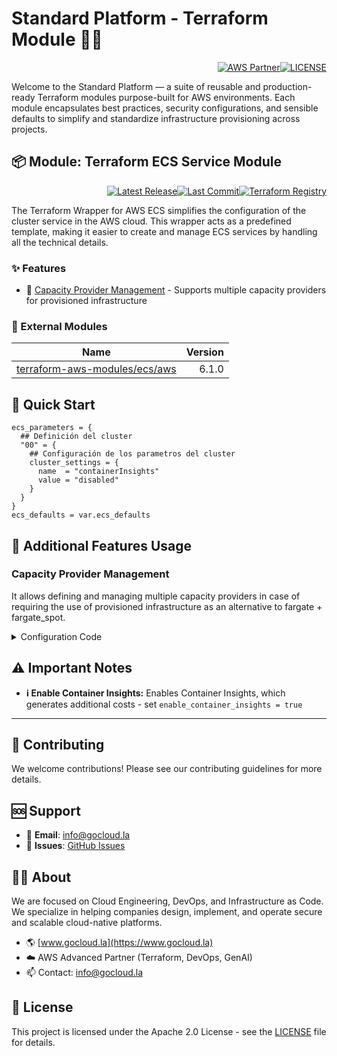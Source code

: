# Standard Platform - Terraform Module 🚀🚀
<p align="right"><a href="https://partners.amazonaws.com/partners/0018a00001hHve4AAC/GoCloud"><img src="https://img.shields.io/badge/AWS%20Partner-Advanced-orange?style=for-the-badge&logo=amazonaws&logoColor=white" alt="AWS Partner"/></a><a href="LICENSE"><img src="https://img.shields.io/badge/License-Apache%202.0-green?style=for-the-badge&logo=apache&logoColor=white" alt="LICENSE"/></a></p>

Welcome to the Standard Platform — a suite of reusable and production-ready Terraform modules purpose-built for AWS environments.
Each module encapsulates best practices, security configurations, and sensible defaults to simplify and standardize infrastructure provisioning across projects.

## 📦 Module: Terraform ECS Service Module
<p align="right"><a href="https://github.com/gocloudLa/terraform-aws-wrapper-ecs/releases/latest"><img src="https://img.shields.io/github/v/release/gocloudLa/terraform-aws-wrapper-ecs.svg?style=for-the-badge" alt="Latest Release"/></a><a href=""><img src="https://img.shields.io/github/last-commit/gocloudLa/terraform-aws-wrapper-ecs.svg?style=for-the-badge" alt="Last Commit"/></a><a href="https://registry.terraform.io/modules/gocloudLa/wrapper-ecs/aws"><img src="https://img.shields.io/badge/Terraform-Registry-7B42BC?style=for-the-badge&logo=terraform&logoColor=white" alt="Terraform Registry"/></a></p>
The Terraform Wrapper for AWS ECS simplifies the configuration of the cluster service in the AWS cloud. This wrapper acts as a predefined template, making it easier to create and manage ECS services by handling all the technical details.

### ✨ Features

- 🏢 [Capacity Provider Management](#capacity-provider-management) - Supports multiple capacity providers for provisioned infrastructure



### 🔗 External Modules
| Name | Version |
|------|------:|
| [terraform-aws-modules/ecs/aws](https://github.com/terraform-aws-modules/ecs-aws) | 6.1.0 |



## 🚀 Quick Start
```hcl
ecs_parameters = {
  ## Definición del cluster
  "00" = {
    ## Configuración de los parametros del cluster
    cluster_settings = {
      name  = "containerInsights"
      value = "disabled"
    }
  }
}
ecs_defaults = var.ecs_defaults
```


## 🔧 Additional Features Usage

### Capacity Provider Management
It allows defining and managing multiple capacity providers in case of requiring the use of provisioned infrastructure as an alternative to fargate + fargate_spot.


<details><summary>Configuration Code</summary>

```hcl
ecs_parameters = {
    "00" = {
      cluster_settings = [{
        name  = "containerInsights"
        value = "disabled"
      }]

      default_capacity_provider_strategy = {
        FARGATE = {
          weight = 50
        }
        FARGATE_SPOT = {
          weight = 50
        }
      }
      autoscaling_capacity_providers = {}

      # Disable Cloudwatch
      # create_cloudwatch_log_group = false # Default: true
      # cluster_configuration = { execute_command_configuration = { logging = "DEFAULT" } }

      # Cloudwatch: retention
      # cloudwatch_log_group_retention_in_days = 14
    }
  }
```


</details>










## ⚠️ Important Notes
- **ℹ️ Enable Container Insights:** Enables Container Insights, which generates additional costs - set `enable_container_insights = true`



---

## 🤝 Contributing
We welcome contributions! Please see our contributing guidelines for more details.

## 🆘 Support
- 📧 **Email**: info@gocloud.la
- 🐛 **Issues**: [GitHub Issues](https://github.com/gocloudLa/issues)

## 🧑‍💻 About
We are focused on Cloud Engineering, DevOps, and Infrastructure as Code.
We specialize in helping companies design, implement, and operate secure and scalable cloud-native platforms.
- 🌎 [www.gocloud.la](https://www.gocloud.la)
- ☁️ AWS Advanced Partner (Terraform, DevOps, GenAI)
- 📫 Contact: info@gocloud.la

## 📄 License
This project is licensed under the Apache 2.0 License - see the [LICENSE](LICENSE) file for details. 